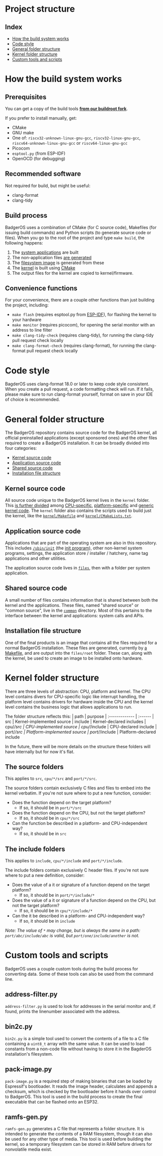 # Project structure
<!-- SPDX-License-Identifier: MIT -->
## Index
- [How the build system works](#how-the-build-system-works)
- [Code style](#code-style)
- [General folder structure](#general-folder-structure)
- [Kernel folder structure](#project-structure)
- [Custom tools and scripts](#custom-tools-and-scripts)


# How the build system works
## Prerequisites
You can get a copy of the build tools **[from our buildroot fork](https://github.com/badgeteam/mch2025-badgeros-buildroot/releases/tag/badgeros-sdk-release-1.1)**.

If you prefer to install manually, get:
- CMake
- GNU make
- One of: `riscv32-unknown-linux-gnu-gcc`, `riscv32-linux-gnu-gcc`, `riscv64-unknown-linux-gnu-gcc` or `riscv64-linux-gnu-gcc`
- Picocom
- `esptool.py` (from ESP-IDF)
- OpenOCD (for debugging)

## Recommended software
Not required for build, but might be useful:
- clang-format
- clang-tidy

## Build process
BadgerOS uses a combination of CMake (for C source code), Makefiles (for issuing build commands) and Python scripts (to generate source code or files). When you go to the root of the project and type `make build`, the following happens:
1. The [system applications](../files/init/) are built
2. The non-application files [are generated](../files/Makefile)
3. The [filesystem image](../kernel/Makefile#L18) is generated from these
4. The [kernel](../kernel/) is built using [CMake](../kernel/CMakeLists.txt)
5. The output files for the kernel are copied to kernel/firmware.

## Convenience functions
For your convenience, there are a couple other functions than just building the project, including:
- `make flash` (requires esptool.py from [ESP-IDF](https://docs.espressif.com/projects/esp-idf/en/latest/esp32/get-started/#installation)), for flashing the kernel to your hardware
- `make monitor` (requires picocom), for opening the serial monitor with an address to line filter
- `make clang-tidy-check` (requires clang-tidy), for running the clang-tidy pull request check locally
- `make clang-format-check` (requires clang-format), for running the clang-format pull request check locally


# Code style
BagderOS uses clang-format 18.0 or later to keep code style consistent.
When you create a pull request, a code formatting check will run.
If it fails, please make sure to run clang-format yourself, format on save in your IDE of choice is recommended.


# General folder structure
The BadgerOS repository contains source code for the BadgerOS kernel, all official preinstalled applications (except sponsored ones) and the other files required to create a BadgerOS installation.
It can be broadly divided into four categories:
- [Kernel source code](#kernel-source-code)
- [Application source code](#application-source-code)
- [Shared source code](#shared-source-code)
- [Installation file structure](#installation-file-structure)

## Kernel source code
All source code unique to the BadgerOS kernel lives in the `kernel` folder. This [is further divided](#kernel-folder-structure) among [CPU-specific](../kernel/cpu), [platform-specific](../kernel/port/) and [generic kernel code](../kernel/).
The `kernel` folder also contains the scripts used to build just the kernel, like the [`kernel/Makefile`](../kernel/Makefile) and [`kernel/CMakeLists.txt`](../kernel/CMakeLists.txt).

## Application source code
Applications that are part of the operating system are also in this repository.
This includes [`/sbin/init`](../files/init/src/) (the [init program](https://en.wikipedia.org/wiki/Init)), other non-kernel system programs, settings, the application store / installer / hatchery, name tag applications and other utilities.

The application source code lives in [`files`](../files), then with a folder per system application.

## Shared source code
A small number of files contains information that is shared between both the kernel and the applications. These files, named "shared source" or "common source", live in the [`common`](../common) directory. Most of this pertains to the interface between the kernel and applications: system calls and APIs.

## Installation file structure
One of the final products is an image that contains all the files required for a normal BadgerOS installation. These files are generated, currently by [a Makefile](../files/Makefile), and are output into the `files/root` folder. These can, along with the kernel, be used to create an image to be installed onto hardware.


# Kernel folder structure
There are three levels of abstraction: CPU, platform and kernel.
The CPU level contains divers for CPU-specific logic like interrupt handling,
the platform level contains drivers for hardware inside the CPU and
the kernel level contains the business logic that allows applications to run.

The folder structure reflects this:
| path           | purpose
| :------------- | :------
| src            | Kernel-implemented source
| include        | Kernel-declared includes
| cpu/*/src      | CPU-implemented source
| cpu/*/include  | CPU-declared include
| port/*/src     | Platform-implemented source
| port/*/include | Platform-declared include

In the future, there will be more details on the structure these folders will have internally but for now it's flat.

## The source folders
This applies to `src`, `cpu/*/src` and `port/*/src`.

The source folders contain exclusively C files and files to embed into the kernel verbatim.
If you're not sure where to put a new function, consider:
- Does the function depend on the target platform?
    - If so, it should be in `port/*/src`
- Does the function depend on the CPU, but not the target platform?
    - If so, it should be in `cpu/*/src`
- Can the function be described in a platform- and CPU-independent way?
    - If so, it should be in `src`

## The include folders
This applies to `include`, `cpu/*/include` and `port/*/include`.

The include folders contain exclusively C header files.
If you're not sure where to put a new definition, consider:
- Does the value of a it or signature of a function depend on the target platform?
    - If so, it should be in `port/*/include/*`
- Does the value of a it or signature of a function depend on the CPU, but not the target platform?
    - If so, it should be in `cpu/*/include/*`
- Can the it be described in a platform- and CPU-independent way?
    - If so, it should be in `include`

_Note: The value of `*` may change, but is always the same in a path: `port/abc/include/abc` is valid, but `port/one/include/another` is not._


# Custom tools and scripts
BadgerOS uses a couple custom tools during the build process for converting data. Some of these tools can also be used from the command line.

## address-filter.py
`address-filter.py` is used to look for addresses in the serial monitor and, if found, prints the linenumber associated with the address.

## bin2c.py
`bin2c.py` is a simple tool used to convert the contents of a file to a C file containing a `uint8_t` array with the same value. It can be used to load constants from a non-code file without having to store it in the BagderOS installation's filesystem.

## pack-image.py
`pack-image.py` is a required step of making binaries that can be loaded by Espressif's bootloader. It reads the image header, calculates and appends a checksum, which is checked by the bootloader before it hands over control to BadgerOS. This tool is used in the build process to create the final executable that can be flashed onto an ESP32.

## ramfs-gen.py
`ramfs-gen.py` generates a C file that represents a folder structure. It is intended to generate the contents of a RAM filesystem, though it can also be used for any other type of media. This tool is used before building the kernel, so a temporary filesystem can be stored in RAM before drivers for nonvolatile media exist.
